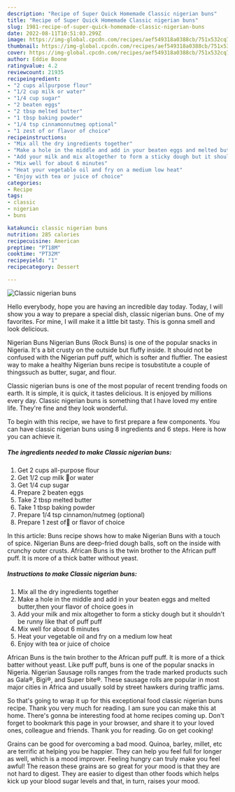 ```yaml
---
description: "Recipe of Super Quick Homemade Classic nigerian buns"
title: "Recipe of Super Quick Homemade Classic nigerian buns"
slug: 1981-recipe-of-super-quick-homemade-classic-nigerian-buns
date: 2022-08-11T10:51:03.299Z
image: https://img-global.cpcdn.com/recipes/aef549318a0388cb/751x532cq70/classic-nigerian-buns-recipe-main-photo.jpg
thumbnail: https://img-global.cpcdn.com/recipes/aef549318a0388cb/751x532cq70/classic-nigerian-buns-recipe-main-photo.jpg
cover: https://img-global.cpcdn.com/recipes/aef549318a0388cb/751x532cq70/classic-nigerian-buns-recipe-main-photo.jpg
author: Eddie Boone
ratingvalue: 4.2
reviewcount: 21935
recipeingredient:
- "2 cups allpurpose flour"
- "1/2 cup milk or water"
- "1/4 cup sugar"
- "2 beaten eggs"
- "2 tbsp melted butter"
- "1 tbsp baking powder"
- "1/4 tsp cinnamonnutmeg optional"
- "1 zest of or flavor of choice"
recipeinstructions:
- "Mix all the dry ingredients together"
- "Make a hole in the middle and add in your beaten eggs and melted butter,then your flavor of choice goes in"
- "Add your milk and mix altogether to form a sticky dough but it shouldn&#39;t be runny like that of puff puff"
- "Mix well for about 6 minutes"
- "Heat your vegetable oil and fry on a medium low heat"
- "Enjoy with tea or juice of choice"
categories:
- Recipe
tags:
- classic
- nigerian
- buns

katakunci: classic nigerian buns 
nutrition: 285 calories
recipecuisine: American
preptime: "PT18M"
cooktime: "PT32M"
recipeyield: "1"
recipecategory: Dessert

---
```



![Classic nigerian buns](https://img-global.cpcdn.com/recipes/aef549318a0388cb/751x532cq70/classic-nigerian-buns-recipe-main-photo.jpg)

Hello everybody, hope you are having an incredible day today. Today, I will show you a way to prepare a special dish, classic nigerian buns. One of my favorites. For mine, I will make it a little bit tasty. This is gonna smell and look delicious.

Nigerian Buns Nigerian Buns (Rock Buns) is one of the popular snacks in Nigeria. It&#39;s a bit crusty on the outside but fluffy inside. It should not be confused with the Nigerian puff puff, which is softer and fluffier. The easiest way to make a healthy Nigerian buns recipe is tosubstitute a couple of thingssuch as butter, sugar, and flour.

Classic nigerian buns is one of the most popular of recent trending foods on earth. It is simple, it is quick, it tastes delicious. It is enjoyed by millions every day. Classic nigerian buns is something that I have loved my entire life. They're fine and they look wonderful.


To begin with this recipe, we have to first prepare a few components. You can have classic nigerian buns using 8 ingredients and 6 steps. Here is how you can achieve it.

<!--inarticleads1-->

##### The ingredients needed to make Classic nigerian buns:

1. Get 2 cups all-purpose flour
1. Get 1/2 cup milk 🥛or water
1. Get 1/4 cup sugar
1. Prepare 2 beaten eggs
1. Take 2 tbsp melted butter
1. Take 1 tbsp baking powder
1. Prepare 1/4 tsp cinnamon/nutmeg (optional)
1. Prepare 1 zest of🍊 or flavor of choice


In this article: Buns recipe shows how to make Nigerian Buns with a touch of spice. Nigerian Buns are deep-fried dough balls, soft on the inside with crunchy outer crusts. African Buns is the twin brother to the African puff puff. It is more of a thick batter without yeast. 

<!--inarticleads2-->

##### Instructions to make Classic nigerian buns:

1. Mix all the dry ingredients together
1. Make a hole in the middle and add in your beaten eggs and melted butter,then your flavor of choice goes in
1. Add your milk and mix altogether to form a sticky dough but it shouldn&#39;t be runny like that of puff puff
1. Mix well for about 6 minutes
1. Heat your vegetable oil and fry on a medium low heat
1. Enjoy with tea or juice of choice


African Buns is the twin brother to the African puff puff. It is more of a thick batter without yeast. Like puff puff, buns is one of the popular snacks in Nigeria. Nigerian Sausage rolls ranges from the trade marked products such as Gala®, Bigi®, and Super bite®. These sausage rolls are popular in most major cities in Africa and usually sold by street hawkers during traffic jams. 

So that's going to wrap it up for this exceptional food classic nigerian buns recipe. Thank you very much for reading. I am sure you can make this at home. There's gonna be interesting food at home recipes coming up. Don't forget to bookmark this page in your browser, and share it to your loved ones, colleague and friends. Thank you for reading. Go on get cooking!

Grains can be good for overcoming a bad mood. Quinoa, barley, millet, etc are terrific at helping you be happier. They can help you feel full for longer as well, which is a mood improver. Feeling hungry can truly make you feel awful! The reason these grains are so great for your mood is that they are not hard to digest. They are easier to digest than other foods which helps kick up your blood sugar levels and that, in turn, raises your mood.
